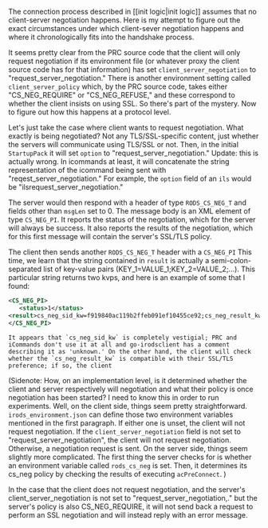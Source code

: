 The connection process described in  [[init logic|init logic]]  assumes that no client-server negotiation happens. Here is my attempt to figure out the exact circumstances under which client-sever negotiation happens and where it chronologically fits into the handshake process.

It seems pretty clear from the PRC source code that the client will only request negotiation if its environment file (or whatever proxy the client source code has for that information) has set `client_server_negotiation` to "request_server_negotiation." There is another environment setting called `client_server_policy` which, by the PRC source code, takes either "CS_NEG_REQUIRE" or "CS_NEG_REFUSE," and these correspond to whether the client insists on using SSL. So there's part of the mystery. Now to figure out how this happens at a protocol level.  

Let's just take the case where client wants to request negotiation. What exactly is being negotiated? Not any TLS/SSL-specific content, just whether the servers will communicate using TLS/SSL or not. Then, in the initial `StartupPack` it will set `option` to "request_server_negotiation." Update: this is actually wrong. In icommands at least, it will concatenate the string representation of the icommand being sent with "reqest_server_negotiation." For example, the `option` field of an `ils` would be "ilsrequest_server_negotiation." 

The server would then respond with a header of type `RODS_CS_NEG_T` and fields other than `msgLen` set to 0. The message body is an XML element of type `CS_NEG_PI`. It reports the status of the negotiation, which for the server will always be success. It also reports the results of the negotiation, which for this first message will contain the server's SSL/TLS policy. 

The client then sends another `RODS_CS_NEG_T` header with a `CS_NEG_PI` This time, we learn that the string contained in `result` is actually a semi-colon-separated list of key-value pairs (KEY_1=VALUE_1;KEY_2=VALUE_2;...).  This particular string returns two kvps, and here is an example of some that I found:

```xml
<CS_NEG_PI>
   <status>1</status>
<result>cs_neg_sid_kw=f919840ac119b2ffeb091ef10455ce92;cs_neg_result_kw=CS_NEG_USE_SSL;</result>
</CS_NEG_PI>

```

	It appears that `cs_neg_sid_kw` is completely vestigial; PRC and iCommands don't use it at all and go-irodsclient has a comment describing it as 'unknown.' On the other hand, the client will check whether the `cs_neg_result_kw` is compatible with their SSL/TLS preference; if so, the client 

(Sidenote: How, on an implementation level, is it determined whether the client and server respectively will negotiation and what their policy is once negotiation has been started? I need to know this in order to run experiments.
Well, on the client side, things seem pretty straightforward. `irods_environment.json` can define those two environment variables mentioned in the first paragraph. If either one is unset, the client will not request negotiation. If the `client_server_negotiation` field is not set to "request_server_negotiation", the client will not request negotiation. Otherwise, a negotiation request is sent.
On the server side, things seem slightly more complicated. The first thing the server checks for is whether an environment variable called `rods_cs_neg` is set. Then, it determines its cs_neg policy by checking the results of executing `acPreConnect`. )

In the case that the client does not request negotiation, and the server's client_server_negotiation is not set to "request_server_negotiation,." but the server's policy is also CS_NEG_REQUIRE, it will not send back a request to perform an SSL negotiation and will instead reply with an error message.




